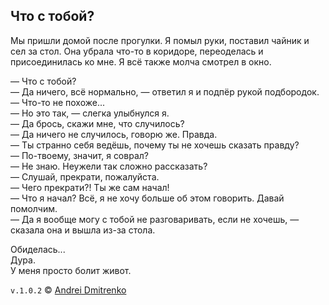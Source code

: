 ## Что с тобой?

Мы пришли домой после прогулки. Я помыл руки, поставил чайник и сел за стол. Она убрала что-то в коридоре, переоделась и присоединилась ко мне. Я всё также молча смотрел в окно.

&mdash; Что с тобой?  
&mdash; Да ничего, всё нормально, &mdash; ответил я и подпёр рукой подбородок.  
&mdash; Что-то не похоже...  
&mdash; Но это так, &mdash; слегка улыбнулся я.  
&mdash; Да брось, скажи мне, что случилось?  
&mdash; Да ничего не случилось, говорю же. Правда.  
&mdash; Ты странно себя ведёшь, почему ты не хочешь сказать правду?  
&mdash; По-твоему, значит, я соврал?  
&mdash; Не знаю. Неужели так сложно рассказать?  
&mdash; Слушай, прекрати, пожалуйста.  
&mdash; Чего прекрати?! Ты же сам начал!  
&mdash; Что я начал? Всё, я не хочу больше об этом говорить. Давай помолчим.  
&mdash; Да я вообще могу с тобой не разговаривать, если не хочешь, &mdash; сказала она и вышла из-за стола.

Обиделась...  
Дура.  
У меня просто болит живот.


`v.1.0.2` &copy; [Andrei Dmitrenko](https://admitrenko.github.io/blog/)
